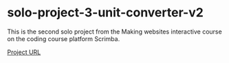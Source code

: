 # solo-project-3-unit-converter-v2

This is the second solo project from the Making websites interactive course on the coding course platform Scrimba.


[Project URL](https://https://unit-converting.netlify.app/)

